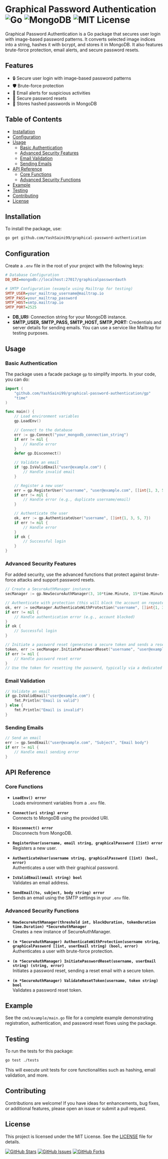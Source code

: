 # Graphical Password Authentication ![Go](https://img.shields.io/badge/Go-100%25-blue) ![MongoDB](https://img.shields.io/badge/MongoDB-Database-green) ![MIT License](https://img.shields.io/badge/License-MIT-yellow.svg)

Graphical Password Authentication is a Go package that secures user login with image-based password patterns. It converts selected image indices into a string, hashes it with bcrypt, and stores it in MongoDB. It also features brute-force protection, email alerts, and secure password resets.

## Features

- 🔒 Secure user login with image-based password patterns
- 🛡️ Brute-force protection
- 📧 Email alerts for suspicious activities
- 🔄 Secure password resets
- 💾 Stores hashed passwords in MongoDB

## Table of Contents

- [Installation](#installation)
- [Configuration](#configuration)
- [Usage](#usage)
  - [Basic Authentication](#basic-authentication)
  - [Advanced Security Features](#advanced-security-features)
  - [Email Validation](#email-validation)
  - [Sending Emails](#sending-emails)
- [API Reference](#api-reference)
  - [Core Functions](#core-functions)
  - [Advanced Security Functions](#advanced-security-functions)
- [Example](#example)
- [Testing](#testing)
- [Contributing](#contributing)
- [License](#license)

## Installation

To install the package, use:

```bash
go get github.com/YashSaini99/graphical-password-authentication
```

## Configuration

Create a `.env` file in the root of your project with the following keys:

```ini
# Database Configuration
DB_URI=mongodb://localhost:27017/graphicalpasswordauth

# SMTP Configuration (example using Mailtrap for testing)
SMTP_USER=your_mailtrap_username@mailtrap.io
SMTP_PASS=your_mailtrap_password
SMTP_HOST=smtp.mailtrap.io
SMTP_PORT=2525
```

- **DB_URI:** Connection string for your MongoDB instance.
- **SMTP_USER, SMTP_PASS, SMTP_HOST, SMTP_PORT:** Credentials and server details for sending emails. You can use a service like Mailtrap for testing purposes.

## Usage

### Basic Authentication

The package uses a facade package `gp` to simplify imports. In your code, you can do:

```go
import (
    "github.com/YashSaini99/graphical-password-authentication/gp"
    "time"
)

func main() {
    // Load environment variables
    gp.LoadEnv()

    // Connect to the database
    err := gp.Connect("your_mongodb_connection_string")
    if err != nil {
        // Handle error
    }
    defer gp.Disconnect()

    // Validate an email
    if !gp.IsValidEmail("user@example.com") {
        // Handle invalid email
    }

    // Register a new user
    err = gp.RegisterUser("username", "user@example.com", []int{1, 3, 5, 7})
    if err != nil {
        // Handle error (e.g., duplicate username/email)
    }

    // Authenticate the user
    ok, err := gp.AuthenticateUser("username", []int{1, 3, 5, 7})
    if err != nil {
        // Handle error
    }
    if ok {
        // Successful login
    }
}
```

### Advanced Security Features

For added security, use the advanced functions that protect against brute-force attacks and support password resets.

```go
// Create a SecureAuthManager instance
secManager := gp.NewSecureAuthManager(3, 10*time.Minute, 15*time.Minute)

// Authenticate with protection (this will block the account on repeated failed attempts and send alert emails)
ok, err := secManager.AuthenticateWithProtection("username", []int{1, 3, 5, 7}, "user@example.com")
if err != nil {
    // Handle authentication error (e.g., account blocked)
}
if ok {
    // Successful login
}

// Initiate a password reset (generates a secure token and sends a reset email)
token, err := secManager.InitiatePasswordReset("username", "user@example.com")
if err != nil {
    // Handle password reset error
}
// Use the token for resetting the password, typically via a dedicated reset endpoint.
```

### Email Validation

```go
// Validate an email
if gp.IsValidEmail("user@example.com") {
    fmt.Println("Email is valid")
} else {
    fmt.Println("Email is invalid")
}
```

### Sending Emails

```go
// Send an email
err := gp.SendEmail("user@example.com", "Subject", "Email body")
if err != nil {
    // Handle email sending error
}
```

## API Reference

### Core Functions

- **`LoadEnv() error`**  
  Loads environment variables from a `.env` file.

- **`Connect(uri string) error`**  
  Connects to MongoDB using the provided URI.

- **`Disconnect() error`**  
  Disconnects from MongoDB.

- **`RegisterUser(username, email string, graphicalPassword []int) error`**  
  Registers a new user.

- **`AuthenticateUser(username string, graphicalPassword []int) (bool, error)`**  
  Authenticates a user with their graphical password.

- **`IsValidEmail(email string) bool`**  
  Validates an email address.

- **`SendEmail(to, subject, body string) error`**  
  Sends an email using the SMTP settings in your `.env` file.

### Advanced Security Functions

- **`NewSecureAuthManager(threshold int, blockDuration, tokenDuration time.Duration) *SecureAuthManager`**  
  Creates a new instance of SecureAuthManager.

- **`(m *SecureAuthManager) AuthenticateWithProtection(username string, graphicalPassword []int, userEmail string) (bool, error)`**  
  Authenticates a user with brute-force protection.

- **`(m *SecureAuthManager) InitiatePasswordReset(username, userEmail string) (string, error)`**  
  Initiates a password reset, sending a reset email with a secure token.

- **`(m *SecureAuthManager) ValidateResetToken(username, token string) bool`**  
  Validates a password reset token.

## Example

See the `cmd/example/main.go` file for a complete example demonstrating registration, authentication, and password reset flows using the package.

## Testing

To run the tests for this package:

```bash
go test ./tests
```

This will execute unit tests for core functionalities such as hashing, email validation, and more.

## Contributing

Contributions are welcome! If you have ideas for enhancements, bug fixes, or additional features, please open an issue or submit a pull request.

## License

This project is licensed under the MIT License. See the [LICENSE](LICENSE) file for details.

[![GitHub Stars](https://img.shields.io/github/stars/YashSaini99/graphical-password-authentication?style=social)](https://github.com/YashSaini99/graphical-password-authentication)
[![GitHub Issues](https://img.shields.io/github/issues/YashSaini99/graphical-password-authentication?style=plastic)](https://github.com/YashSaini99/graphical-password-authentication/issues)
[![GitHub Forks](https://img.shields.io/github/forks/YashSaini99/graphical-password-authentication?style=social)](https://github.com/YashSaini99/graphical-password-authentication)
